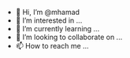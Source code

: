 - 👋 Hi, I’m @mhamad
- 👀 I’m interested in ...
- 🌱 I’m currently learning ...
- 💞️ I’m looking to collaborate on ...
- 📫 How to reach me ...

<!---
hmodo/hmodo is a ✨ special ✨ repository because its `README.md` (this file) appears on your GitHub profile.
You can click the Preview link to take a look at your changes.
--->
